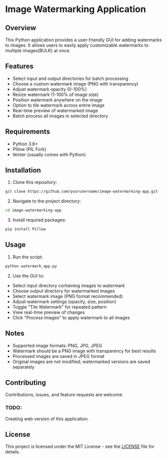 # Image Watermarking Application

## Overview

This Python application provides a user-friendly GUI for adding watermarks to images. It allows users to easily apply customizable watermarks to multiple images(BULK) at once.

## Features

- Select input and output directories for batch processing
- Choose a custom watermark image (PNG with transparency)
- Adjust watermark opacity (0-100%)
- Resize watermark (1-100% of image size)
- Position watermark anywhere on the image
- Option to tile watermark across entire image
- Real-time preview of watermarked image
- Batch process all images in selected directory

## Requirements

- Python 3.6+
- Pillow (PIL Fork)
- tkinter (usually comes with Python)

## Installation

1. Clone this repository:
```bash
git clone https://github.com/yourusername/image-watermarking-app.git
```
2. Navigate to the project directory:
```bash
cd image-watermarking-app
```
3. Install required packages:

```bash
pip install Pillow
```

## Usage

1. Run the script:

```bash
python watermark_app.py

```
2. Use the GUI to:
- Select input directory containing images to watermark
- Choose output directory for watermarked images
- Select watermark image (PNG format recommended)
- Adjust watermark settings (opacity, size, position)
- Toggle "Tile Watermark" for repeated pattern
- View real-time preview of changes
- Click "Process Images" to apply watermark to all images

## Notes

- Supported image formats: PNG, JPG, JPEG
- Watermark should be a PNG image with transparency for best results
- Processed images are saved in JPEG format
- Original images are not modified; watermarked versions are saved separately

## Contributing

Contributions, issues, and feature requests are welcome.

### TODO:
Creating web version of this application. 

## License

This project is licensed under the MIT License - see the [LICENSE](LICENSE) file for details.
